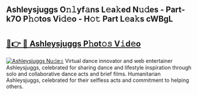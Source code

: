 ## Ashleysjuggs O𝚗𝚕yf𝚊ns L𝚎a𝚔ed N𝚞𝚍es - Part-k7O P𝚑𝚘tos Vi𝚍𝚎o - H𝚘𝚝 Part L𝚎a𝚔s cWBgL

# <h2><a href="http://kfd23jl.oniu.top/?m=Ashleysjuggs">🔗👉 🔴 Ashleysjuggs P𝚑ot𝚘𝚜 V𝚒d𝚎o</a></h2>

[![Ashleysjuggs Nu𝚍e𝚜](https://i.imgur.com/0qMVB7G.gif)](http://kfd23jl.oniu.top/?m=Ashleysjuggs)
Virtual dance innovator and web entertainer Ashleysjuggs, celebrated for sharing dance and lifestyle inspiration through solo and collaborative dance acts and brief films. Humanitarian Ashleysjuggs, celebrated for their selfless acts and commitment to helping others.  
